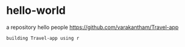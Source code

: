 # hello-world
a repository
hello people
https://github.com/varakantham/Travel-app

    building Travel-app using r
